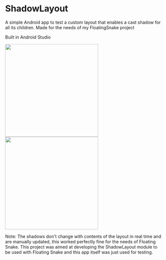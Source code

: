 # ShadowLayout
A simple Android app to test a custom layout that enables a cast shadow for all its children. Made for the needs of my FloatingSnake project

Built in Android Studio

<img src="https://imagizer.imageshack.com/img924/2132/SSLOpf.png" width="300"/> <img src="https://imagizer.imageshack.com/img922/8488/hPZees.png" width="300"/>

Note: The shadows don't change with contents of the layout in real time and are manually updated, this worked perfectly fine for the needs of Floating Snake. This project was aimed at developing the ShadowLayout module to be used with Floating Snake and this app itself was just used for testing.
